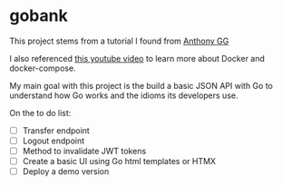 # gobank

This project stems from a tutorial I found from [Anthony GG](https://www.youtube.com/watch?v=pwZuNmAzaH8)

I also referenced [this youtube video](https://www.youtube.com/watch?v=p08c0-99SyU) to learn more about Docker and docker-compose.

My main goal with this project is the build a basic JSON API with Go to understand how Go works and the idioms its developers use.


On the to do list:
- [ ] Transfer endpoint
- [ ] Logout endpoint
- [ ] Method to invalidate JWT tokens
- [ ] Create a basic UI using Go html templates or HTMX
- [ ] Deploy a demo version
